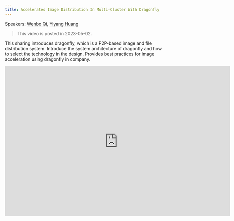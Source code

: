 ```yaml
---
title: Accelerates Image Distribution In Multi-Cluster With Dragonfly
---
```


Speakers: [Wenbo Qi](https://github.com/gaius-qi), [Yiyang Huang](https://github.com/hyy0322)

> This video is posted in 2023-05-02.

This sharing introduces dragonfly, which is a P2P-based image and file distribution system.
Introduce the system architecture of dragonfly and how to select the technology in the design.
Provides best practices for image acceleration using dragonfly in company.

<!-- markdownlint-disable -->

<iframe width="720" height="480" src="https://www.youtube.com/embed/8zhX6306Nno" title="YouTube video player" frameborder="0" allow="accelerometer; autoplay; clipboard-write; encrypted-media; gyroscope; picture-in-picture" allowfullscreen> </iframe>

<!-- markdownlint-restore -->
